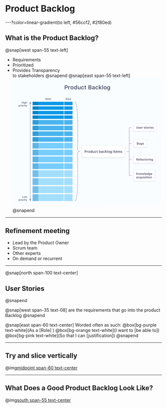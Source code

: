 # Product Backlog
---?color=linear-gradient(to left, #56ccf2, #2f80ed)
## What is the Product Backlog?
@snap[west span-55 text-left]
- Requirements
- Prioritized
- Provides Transparency<br>to stakeholders
@snapend
@snap[east span-55 text-left]
![width=250](assets/img/product-backlog.png)
@snapend

---
## Refinement meeting
- Lead by the Product Owner
- Scrum team
- Other experts
- On demand or recurrent

---
@snap[north span-100 text-center]
## User Stories
@snapend

@snap[west span-35 text-08]
are the requirements that go into the product Backlog
@snapend

@snap[east span-60 text-center]
Worded often as such:
@box[bg-purple text-white](As a [Role] )
@box[bg-orange text-white](I want to [be able to])
@box[bg-pink text-white](So that I can [justification])
@snapend

---
## Try and slice vertically
@img[midpoint span-60 text-center](assets/img/vertical-slice.jpg)

---
## What Does a Good Product Backlog Look Like?
@img[south span-55 text-center](assets/img/deep.png)
